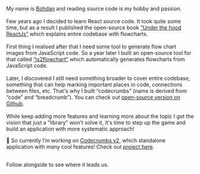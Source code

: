  
My name is [Bohdan](https://www.linkedin.com/in/bohdan-liashenko-bb365854) and reading source code is my hobby and passion.
<br />
<br />
Few years ago I decided to learn React source code. It took quite some time, but as a result I published the open-source book
[“Under the hood ReactJs”](https://github.com/Bogdan-Lyashenko/Under-the-hood-ReactJS) which explains entire codebase with flowcharts.
<br />
<br />
First thing I realised after that I need some tool to generate flow chart images from JavaScript code. So a year later I built an open-source tool for that called
[“js2flowchart”](https://github.com/Bogdan-Lyashenko/js-code-to-svg-flowchart) which automatically generates flowcharts from JavaScript code.
<br />
<br />
Later, I discovered I still need something broader to cover entire codebase, something that can help marking important places in code, connections between files, etc. That's why I built “codecrumbs” (name is derived from “code” and “breadcrumb”). You can check
out [open-source version on Github](https://github.com/Bogdan-Lyashenko/codecrumbs).
<br />
<br />
While keep adding more features and learning more about the topic I got the vision that
just a "library" won't solve it, it's time to step up the game and build an application
with more systematic approach!

🔭  So currently I’m working on [Codecrumbs v2](https://codecrumbs.io), which standalone application with many cool features! Check out [project here](https://codecrumbs.io).
<br />
<br />

Follow alongside to see where it leads us.


